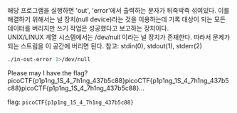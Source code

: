 해당 프로그램을 실행하면 'out', 'error'에서 출력하는 문자가 뒤죽박죽 섞여있다. 이를 해결하기 위해서는 널 장치(null device)라는 것을 이용하는데 기록 대상이 되는 모든 데이터를 버리지만 쓰기 작업은 성공했다고 보고하는 장치이다.  
UNIX/LINUX 계열 시스템에서는 /dev/null 이라는 널 장치가 존재한다. 따라서 문제가 되는 스트림을 이 공간에 버리면 된다.
참고: stdin(0), stdout(1), stderr(2)

``` bash
./in-out-error 1>/dev/null
```
Please may I have the flag?  
picoCTF{p1p1ng_1S_4_7h1ng_437b5c88}picoCTF{p1p1ng_1S_4_7h1ng_437b5c88}picoCTF{p1p1ng_1S_4_7h1ng_437b5c88}...  
  
flag: `picoCTF{p1p1ng_1S_4_7h1ng_437b5c88}`
